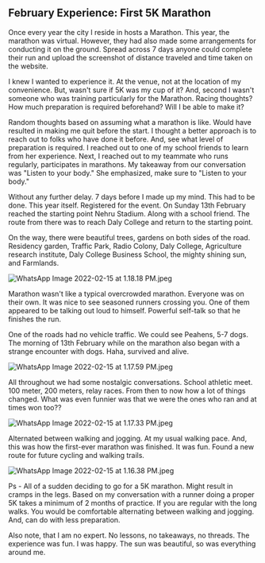 ## February Experience: First 5K Marathon

Once every year the city I reside in hosts a Marathon. This year, the marathon was virtual. However, they had also made some arrangements for conducting it on the ground. Spread across 7 days anyone could complete their run and upload the screenshot of distance traveled and time taken on the website.

I knew I wanted to experience it. At the venue, not at the location of my convenience. But, wasn't sure if 5K was my cup of it? And, second I wasn't someone who was training particularly for the Marathon. Racing thoughts? How much preparation is required beforehand? Will I be able to make it? 

Random thoughts based on assuming what a marathon is like. Would have resulted in making me quit before the start. I thought a better approach is to reach out to folks who have done it before. And, see what level of preparation is required. I reached out to one of my school friends to learn from her experience. Next, I reached out to my teammate who runs regularly, participates in marathons. My takeaway from our conversation was "Listen to your body." She emphasized, make sure to "Listen to your body."

Without any further delay. 7 days before I made up my mind. This had to be done. This year itself. Registered for the event. On Sunday 13th February reached the starting point Nehru Stadium. Along with a school friend. The route from there was to reach Daly College and return to the starting point.

On the way, there were beautiful trees, gardens on both sides of the road. Residency garden, Traffic Park, Radio Colony, Daly College, Agriculture research institute, Daly College Business School, the mighty shining sun, and Farmlands.


![WhatsApp Image 2022-02-15 at 1.18.18 PM.jpeg](https://cdn.hashnode.com/res/hashnode/image/upload/v1644925230641/5SheXf92m.jpeg)
  
Marathon wasn't like a typical overcrowded marathon. Everyone was on their own. It was nice to see seasoned runners crossing you. One of them appeared to be talking out loud to himself. Powerful self-talk so that he finishes the run. 

One of the roads had no vehicle traffic. We could see Peahens, 5-7 dogs. The morning of 13th February while on the marathon also began with a strange encounter with dogs. Haha, survived and alive.


![WhatsApp Image 2022-02-15 at 1.17.59 PM.jpeg](https://cdn.hashnode.com/res/hashnode/image/upload/v1644925606330/jZlcgKWB4.jpeg)
    
All throughout we had some nostalgic conversations. School athletic meet. 100 meter, 200 meters, relay races. From then to now how a lot of things changed. What was even funnier was that we were the ones who ran and at times won too?? 

![WhatsApp Image 2022-02-15 at 1.17.33 PM.jpeg](https://cdn.hashnode.com/res/hashnode/image/upload/v1644925616077/gr50OqNZJ.jpeg)

Alternated between walking and jogging. At my usual walking pace. And, this was how the first-ever marathon was finished. It was fun. Found a new route for future cycling and walking trails.

![WhatsApp Image 2022-02-15 at 1.16.38 PM.jpeg](https://cdn.hashnode.com/res/hashnode/image/upload/v1644926008539/aAaaGN-cC.jpeg)    

Ps - All of a sudden deciding to go for a 5K marathon. Might result in cramps in the legs. Based on my conversation with a runner doing a proper 5K takes a minimum of 2 months of practice. If you are regular with the long walks. You would be comfortable alternating between walking and jogging. And, can do with less preparation. 

Also note, that I am no expert. No lessons, no takeaways, no threads. The experience was fun. I was happy. The sun was beautiful, so was everything around me.   
 